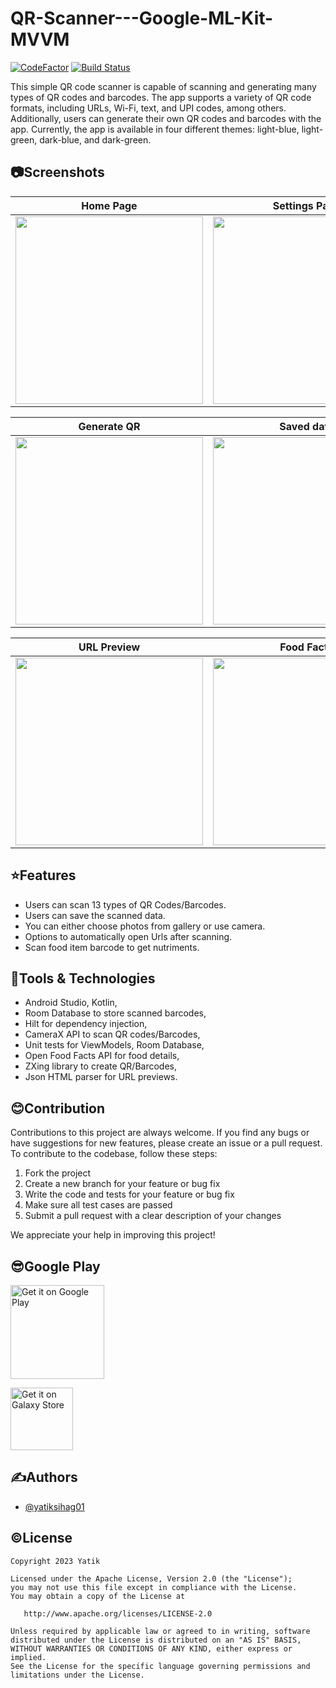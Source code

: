 # QR-Scanner---Google-ML-Kit-MVVM

[![CodeFactor](https://www.codefactor.io/repository/github/yatiksihag01/qr-scanner---google-ml-kit-mvvm/badge/master)](https://www.codefactor.io/repository/github/yatiksihag01/qr-scanner---google-ml-kit-mvvm/overview/master) [![Build Status](https://dev.azure.com/yatik01/QR%20Code%20Scanner/_apis/build/status%2Fyatiksihag01.QR-Scanner---Google-ML-Kit-MVVM?branchName=master)](https://dev.azure.com/yatik01/QR%20Code%20Scanner/_build/latest?definitionId=1&branchName=release)

This simple QR code scanner is capable of scanning and generating many types of QR codes and barcodes. The app supports a variety of QR code formats, including URLs, Wi-Fi, text, and UPI codes, among others. Additionally, users can generate their own QR codes and barcodes with the app. Currently, the app is available in four different themes: light-blue, light-green, dark-blue, and dark-green.

## 📷Screenshots

| Home Page | Settings Page | Details Page |
| --------- | ------------- | ------------ |
| <img src="https://user-images.githubusercontent.com/110741464/235060129-41c48722-af68-4df7-bb0b-396d89a2aad8.png" width="300dp"> | <img src="https://user-images.githubusercontent.com/110741464/235094406-92bc2ba1-1842-421e-a805-3e318b437639.jpg" width="300dp"> | <img src="https://github.com/yatiksihag01/QR-Scanner---Google-ML-Kit-MVVM/assets/110741464/223cca2f-db6c-4bb5-a653-da53e45310ba" width="300dp"> |

| Generate QR | Saved data | Light Theme |
| ----------- | ---------- | ----------- |
| <img src="https://user-images.githubusercontent.com/110741464/235093158-c0b469b8-b784-4065-b6db-ee814e118dc0.jpg" width="300dp"> | <img src="https://user-images.githubusercontent.com/110741464/235092564-250c30de-9f44-4ee0-a57d-2e44b4de9950.jpg" width="300dp"> | <img src="https://github.com/yatiksihag01/QR-Scanner---Google-ML-Kit-MVVM/assets/110741464/9ba62e67-64ab-4617-9167-19d23d2e558e" width="300dp"> |

| URL Preview | Food Facts | App Icon |
| ----------  | ---------- | -------- |
| <img src="https://github.com/yatiksihag01/QR-Scanner---Google-ML-Kit-MVVM/assets/110741464/102257c8-7689-4801-98df-70d84df53017" width="300dp"> | <img src="https://github.com/yatiksihag01/QR-Scanner---Google-ML-Kit-MVVM/assets/110741464/9018d8c6-6e48-43de-a6e2-ce55137fa089" width="300dp"> | <img src="https://user-images.githubusercontent.com/110741464/235096912-a2506530-e7fe-4b81-9a4d-d47404cd4f81.png" width="300dp"> |

## ⭐Features

- Users can scan 13 types of QR Codes/Barcodes.
- Users can save the scanned data.
- You can either choose photos from gallery or use camera.
- Options to automatically open Urls after scanning.
- Scan food item barcode to get nutriments.

## 🔬Tools & Technologies

- Android Studio, Kotlin,
- Room Database to store scanned barcodes,
- Hilt for dependency injection,
- CameraX API to scan QR codes/Barcodes,
- Unit tests for ViewModels, Room Database,
- Open Food Facts API for food details,
- ZXing library to create QR/Barcodes,
- Json HTML parser for URL previews.

## 😊Contribution

Contributions to this project are always welcome. If you find any bugs or have suggestions for new features, please create an issue or a pull request. To contribute to the codebase, follow these steps:

1. Fork the project
2. Create a new branch for your feature or bug fix
3. Write the code and tests for your feature or bug fix
4. Make sure all test cases are passed
5. Submit a pull request with a clear description of your changes

We appreciate your help in improving this project!

## 😎Google Play

[<img alt="Get it on Google Play" height="150" src="https://play.google.com/intl/en_us/badges/static/images/badges/en_badge_web_generic.png">](https://play.google.com/store/apps/details?id=com.yatik.qrscanner)

[<img alt="Get it on Galaxy Store" height="100" src="https://github.com/yatiksihag01/QR-Scanner---Google-ML-Kit-MVVM/assets/110741464/9a7ba466-60a9-4a8d-9637-5e1d6f1a0633">](https://galaxy.store/yatikqr)

## ✍️Authors

- [@yatiksihag01](https://github.com/yatiksihag01)

## ©️License
```
Copyright 2023 Yatik

Licensed under the Apache License, Version 2.0 (the "License");
you may not use this file except in compliance with the License.
You may obtain a copy of the License at

   http://www.apache.org/licenses/LICENSE-2.0

Unless required by applicable law or agreed to in writing, software
distributed under the License is distributed on an "AS IS" BASIS,
WITHOUT WARRANTIES OR CONDITIONS OF ANY KIND, either express or implied.
See the License for the specific language governing permissions and
limitations under the License.
```


